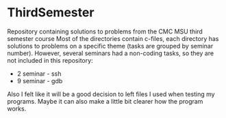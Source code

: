 # ThirdSemester
Repository containing solutions to problems from the CMC MSU third semester course
Most of the directories contain c-files, each directory has solutions to problems on a specific theme (tasks are grouped by seminar number). However, several seminars had a non-coding tasks, so they are not included in this repository:
+ 2 seminar - ssh
+ 9 seminar - gdb

Also I felt like it will be a good decision to left files I used when testing my programs. Maybe it can also make a little bit clearer how the program works.
